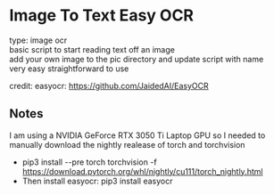 # Image To Text Easy OCR
type: image ocr \
basic script to start reading text off an image \
add your own image to the pic directory and update script with name \
very easy straightforward to use

credit: easyocr: https://github.com/JaidedAI/EasyOCR

## Notes
I am using a NVIDIA GeForce RTX 3050 Ti Laptop GPU so I needed to manually download the nightly realease of torch and torchvision
* pip3 install --pre torch torchvision -f https://download.pytorch.org/whl/nightly/cu111/torch_nightly.html
* Then install easyocr: pip3 install easyocr

